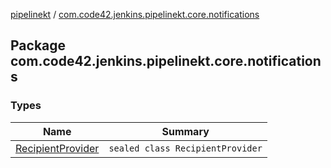 [pipelinekt](../index.md) / [com.code42.jenkins.pipelinekt.core.notifications](./index.md)

## Package com.code42.jenkins.pipelinekt.core.notifications

### Types

| Name | Summary |
|---|---|
| [RecipientProvider](-recipient-provider/index.md) | `sealed class RecipientProvider` |
